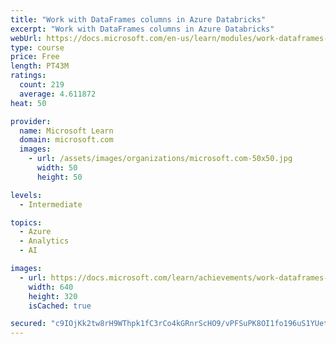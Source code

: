 ```yaml
---
title: "Work with DataFrames columns in Azure Databricks"
excerpt: "Work with DataFrames columns in Azure Databricks"
webUrl: https://docs.microsoft.com/en-us/learn/modules/work-dataframes-columns-azure-databricks/
type: course
price: Free
length: PT43M
ratings:
  count: 219
  average: 4.611872
heat: 50

provider:
  name: Microsoft Learn
  domain: microsoft.com
  images:
    - url: /assets/images/organizations/microsoft.com-50x50.jpg
      width: 50
      height: 50

levels:
  - Intermediate

topics:
  - Azure
  - Analytics
  - AI

images:
  - url: https://docs.microsoft.com/learn/achievements/work-dataframes-columns-azure-databricks-social.png
    width: 640
    height: 320
    isCached: true

secured: "c9IOjKk2tw8rH9WThpk1fC3rCo4kGRnrScHO9/vPFSuPK8OI1fo196uS1YUetCtrBwZd4V5Bxq/6wK/ECO0k0dJKjpSb57v/MnxxDS9qN9HXLISpKIYhfPNC/oUS1URx8TA2zwND3l8GIiqN1F5XBmkn5U2mM11e+iJ6sWfLnc16YbPr5v6vhPT83CChTlFnyfWLrVYrt8CcqkcSGPvMCSB0VaI3L6J2lHoEBAKD6y4C/AWJccORFpIVu4E91kntf/CgI2NSip4wLiTE411EydacrpuTlkV/kO35sBz1XJOd7pcKXm+A1oxDKBr+WUK/m7VjmsaT27LePzOlaIHq9WpwlJQPO0clWhQE8aE5GbXcTFYUDKPRxhIsmp16+T9z8wfB09jGe1BOM/PsnuiXSsYTpXsCINjO615ra17nwKQ=;0ECaLLwaYm6ghrVHosmOQQ=="
---
```


